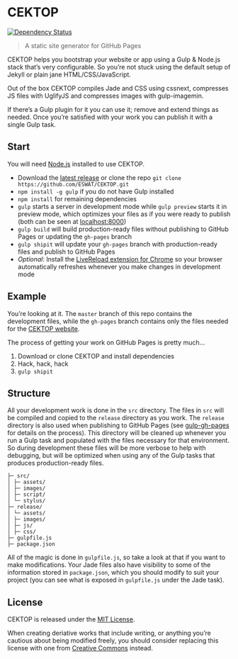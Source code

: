 # CEKTOP

[![Dependency Status](https://david-dm.org/eswat/cektop.svg)](https://david-dm.org/eswat/cektop)

> A static site generator for GitHub Pages

CEKTOP helps you bootstrap your website or app using a Gulp & Node.js stack that’s very configurable. So you’re not stuck using the default setup of Jekyll or plain jane HTML/CSS/JavaScript.

Out of the box CEKTOP compiles Jade and CSS using cssnext, compresses JS files with UglifyJS and compresses images with gulp-imagemin.

If there’s a Gulp plugin for it you can use it; remove and extend things as needed. Once you’re satisfied with your work you can publish it with a single Gulp task.

## Start

You will need [Node.js](http://nodejs.org/download/) installed to use CEKTOP.

- Download the [latest release](https://github.com/ESWAT/CEKTOP/releases) or clone the repo `git clone https://github.com/ESWAT/CEKTOP.git`
- `npm install -g gulp` if you do not have Gulp installed
- `npm install` for remaining dependencies
- `gulp` starts a server in development mode while `gulp preview` starts it in preview mode, which optimizes your files as if you were ready to publish (both can be seen at [localhost:8000](http://localhost:8000/))
- `gulp build` will build production-ready files without publishing to GitHub Pages or updating the `gh-pages` branch
- `gulp shipit` will update your `gh-pages` branch with production-ready files and publish to GitHub Pages
- *Optional*: Install the [LiveReload extension for Chrome](https://chrome.google.com/webstore/detail/livereload/jnihajbhpnppcggbcgedagnkighmdlei) so your browser automatically refreshes whenever you make changes in development mode

## Example

You’re looking at it. The `master` branch of this repo contains the development files, while the `gh-pages` branch contains only the files needed for the [CEKTOP website](http://eswat.ca/cektop).

The process of getting your work on GitHub Pages is pretty much…

1. Download or clone CEKTOP and install dependencies
2. Hack, hack, hack
3. `gulp shipit`

## Structure

All your development work is done in the `src` directory. The files in `src` will be compiled and copied to the `release` directory as you work. The `release` directory is also used when publishing to GitHub Pages (see [gulp-gh-pages](https://github.com/shinnn/gulp-gh-pages) for details on the process). This directory will be cleaned up whenever you run a Gulp task and populated with the files necessary for that environment. So during development these files will be more verbose to help with debugging, but will be optimized when using any of the Gulp tasks that produces production-ready files.

```
├─ src/
│ ├─ assets/
│ ├─ images/
│ ├─ script/
│ └─ stylus/
├─ release/
│ └─ assets/
│ ├─ images/
│ ├─ js/
│ ├─ css/
├─ gulpfile.js
├─ package.json
```

All of the magic is done in `gulpfile.js`, so take a look at that if you want to make modifications. Your Jade files also have visibility to some of the information stored in `package.json`, which you should modify to suit your project (you can see what is exposed in `gulpfile.js` under the Jade task).

## License

CEKTOP is released under the [MIT License](LICENSE).

When creating deriative works that include writing, or anything you’re cautious about being modified freely, you should consider replacing this license with one from [Creative Commons](http://creativecommons.org/choose/) instead.
